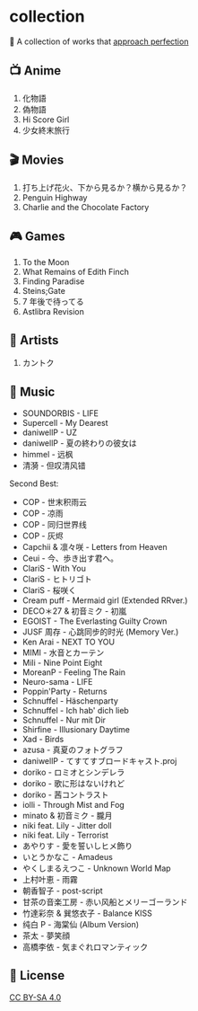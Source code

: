 # collection

🌟 A collection of works that [approach perfection](criteria/README.md)

## 📺 Anime

1. 化物語
2. 偽物語
3. Hi Score Girl
4. 少女終末旅行

## 🎬 Movies

1. 打ち上げ花火、下から見るか？横から見るか？
2. Penguin Highway
3. Charlie and the Chocolate Factory

## 🎮 Games

1. To the Moon
2. What Remains of Edith Finch
3. Finding Paradise
4. Steins;Gate
5. 7 年後で待ってる
6. Astlibra Revision

## 🎨 Artists

1. カントク

## 🎵 Music

- SOUNDORBIS - LIFE
- Supercell - My Dearest
- daniwellP - UZ
- daniwellP - 夏の終わりの彼女は
- himmel - 远枫
- 清漪 - 但叹清风错

Second Best:

- COP - 世末积雨云
- COP - 凉雨
- COP - 同归世界线
- COP - 灰烬
- Capchii & 凛々咲 - Letters from Heaven
- Ceui - 今、歩き出す君へ。
- ClariS - With You
- ClariS - ヒトリゴト
- ClariS - 桜咲く
- Cream puff - Mermaid girl (Extended RRver.)
- DECO＊27 & 初音ミク - 初嵐
- EGOIST - The Everlasting Guilty Crown
- JUSF 周存 - 心跳同步的时光 (Memory Ver.)
- Ken Arai - NEXT TO YOU
- MIMI - 水音とカーテン
- Mili - Nine Point Eight
- MoreanP - Feeling The Rain
- Neuro-sama - LIFE
- Poppin'Party - Returns
- Schnuffel - Häschenparty
- Schnuffel - Ich hab' dich lieb
- Schnuffel - Nur mit Dir
- Shirfine - Illusionary Daytime
- Xad - Birds
- azusa - 真夏のフォトグラフ
- daniwellP - てすてすブロードキャスト.proj
- doriko - ロミオとシンデレラ
- doriko - 歌に形はないけれど
- doriko - 茜コントラスト
- iolli - Through Mist and Fog
- minato & 初音ミク - 朧月
- niki feat. Lily - Jitter doll
- niki feat. Lily - Terrorist
- あやりす - 愛を誓いしヒメ飾り
- いとうかなこ - Amadeus
- やくしまるえつこ - Unknown World Map
- 上村叶恵 - 雨霧
- 朝香智子 - post-script
- 甘茶の音楽工房 - 赤い风船とメリーゴーランド
- 竹達彩奈 & 巽悠衣子 - Balance KISS
- 纯白 P - 海棠仙 (Album Version)
- 茶太 - 夢笑顔
- 高橋李依 - 気まぐれロマンティック

## 📄 License

[CC BY-SA 4.0](LICENSE)

